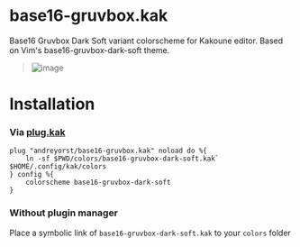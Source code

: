 # base16-gruvbox.kak
Base16 Gruvbox Dark Soft variant colorscheme for Kakoune editor. Based on Vim's base16-gruvbox-dark-soft theme.

> ![image](https://user-images.githubusercontent.com/19470159/47956689-84843200-dfb9-11e8-8176-fa09b2b28ace.png)

# Installation

### Via [plug.kak](https://github.com/andreyorst/plug.kak)

```kak
plug "andreyorst/base16-gruvbox.kak" noload do %{
    ln -sf $PWD/colors/base16-gruvbox-dark-soft.kak` $HOME/.config/kak/colors
} config %{
    colorscheme base16-gruvbox-dark-soft
}
```

### Without plugin manager

Place a symbolic link of `base16-gruvbox-dark-soft.kak` to your `colors` folder
